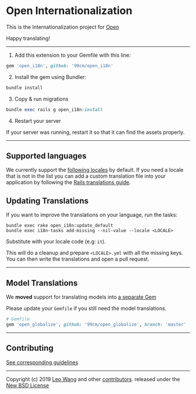 # Open Internationalization

This is the Internationalization project for [Open][1]

Happy translating!

---

1. Add this extension to your Gemfile with this line:

  ```ruby
  gem 'open_i18n', github: '99cm/open_i18n'
  ```

2. Install the gem using Bundler:
  ```ruby
  bundle install
  ```

3. Copy & run migrations
  ```ruby
  bundle exec rails g open_i18n:install
  ```

4. Restart your server

  If your server was running, restart it so that it can find the assets properly.

---

## Supported languages

We currently support the [following locales](https://github.com/99cm/open_i18n/tree/master/config/locales)
by default. If you need a locale that is not in the list you can add a custom
translation file into your application by following the
[Rails translations guide](http://guides.rubyonrails.org/i18n.html#how-to-store-your-custom-translations).

## Updating Translations

If you want to improve the translations on your language, run the tasks:

    bundle exec rake open_i18n:update_default
    bundle exec i18n-tasks add-missing --nil-value --locale <LOCALE>

Substitute <LOCALE> with your locale code (e.g: `it`).

This will do a cleanup and prepare `<LOCALE>.yml` with all the missing keys.
You can then write the translations and open a pull request.

---

## Model Translations

We **moved** support for translating models into [a separate Gem][2]

Please update your `Gemfile` if you still need the model translations.

```ruby
# Gemfile
gem 'open_globalize', github: '99cm/open_globalize', branch: 'master'
```

---

## Contributing

[See corresponding guidelines][7]

---

Copyright (c) 2019 [Leo Wang][6] and other [contributors][5]. released under the [New BSD License][6]

[1]: https://github.com/99cm/open
[2]: https://github.com/99cm/open_globalize
[5]: https://github.com/99cm/open_i18n/graphs/contributors
[6]: https://github.com/99cm/open_i18n/blob/master/LICENSE.md
[7]: https://github.com/99cm/open_i18n/blob/master/CONTRIBUTING.md